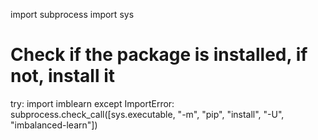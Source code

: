 import subprocess
import sys

# Check if the package is installed, if not, install it
try:
    import imblearn
except ImportError:
    subprocess.check_call([sys.executable, "-m", "pip", "install", "-U", "imbalanced-learn"])
